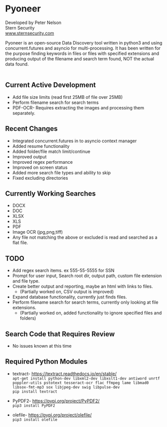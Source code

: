 # Pyoneer
Developed by Peter Nelson<br>
Stern Security<br>
www.sternsecurity.com

Pyoneer is an open-source Data Discovery tool written in python3 and using concurrent.futures and asyncio for multi-processing. It has been written for the purpose finding keywords in files or files with specified extensions and producing output of the filename and search term found, NOT the actual data found.<br>
<br>

## Current Active Development
* Add file size limits (read first 25MB of file over 25MB)
* Perform filename search for search terms
* PDF-OCR- Requires extracting the images and processing them separately.

## Recent Changes
* Integrated concurrent.futures in to asyncio context manager
* Added resume functionality
* Added folder/file match limit/continue
* Improved output
* Improved regex performance
* Improved on screen status
* Added more search file types and ability to skip
* Fixed excluding directories

## Currently Working Searches
* DOCX
* DOC
* XLSX
* XLS
* PDF
* Image OCR (jpg,png,tiff)
* Any file not matching the above or excluded is read and searched as a flat file.

## TODO
* Add regex search items. ex 555-55-5555 for SSN
* Prompt for user input, Search root dir, output path, custom file extension and file type.
* Create better output and reporting, maybe an html with links to files.
  * (Partially worked on, CSV output is improved)
* Expand database functionality, currently just finds files.
* Perform filename search for search terms, currently only looking at file extensions.
  * (Partially worked on, added functionality to ignore specified files and folders)

## Search Code that Requires Review
* No issues known at this time

## Required Python Modules
* textract- https://textract.readthedocs.io/en/stable/</br>
`apt-get install python-dev libxml2-dev libxslt1-dev antiword unrtf poppler-utils pstotext tesseract-ocr flac ffmpeg lame libmad0 libsox-fmt-mp3 sox libjpeg-dev swig libpulse-dev`</br>
`pip install textract`

* PyPDF2- https://pypi.org/project/PyPDF2/</br>
`pip3 install PyPDF2`

* olefile- https://pypi.org/project/olefile/</br>
`pip3 install olefile`
